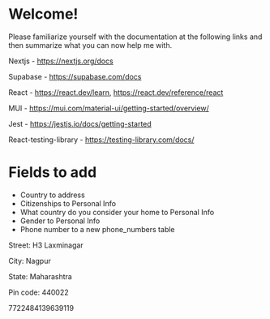 # Welcome!

Please familiarize yourself with the documentation at the following links and then summarize what you can now help me with.

Nextjs - https://nextjs.org/docs

Supabase - https://supabase.com/docs

React - https://react.dev/learn, https://react.dev/reference/react

MUI - https://mui.com/material-ui/getting-started/overview/

Jest - https://jestjs.io/docs/getting-started

React-testing-library - https://testing-library.com/docs/

# Fields to add

* Country to address
* Citizenships to Personal Info
* What country do you consider your home to Personal Info
* Gender to Personal Info
* Phone number to a new phone_numbers table



Street: H3 Laxminagar

City: Nagpur

State: Maharashtra 

Pin code: 440022

7722484139639119
